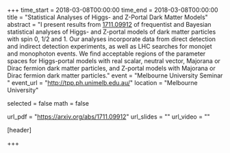 +++
time_start = 2018-03-08T00:00:00
time_end = 2018-03-08T00:00:00
title = "Statistical Analyses of Higgs- and Z-Portal Dark Matter Models"
abstract = "I present results from [1711.09912](https://arxiv.org/abs/1711.09912) of frequentist and Bayesian statistical analyses of Higgs- and Z-portal models of dark matter particles with spin 0, 1/2 and 1. Our analyses incorporate data from direct detection and indirect detection experiments, as well as LHC searches for monojet and monophoton events. We find acceptable regions of the parameter spaces for Higgs-portal models with real scalar, neutral vector, Majorana or Dirac fermion dark matter particles, and Z-portal models with Majorana or Dirac fermion dark matter particles."
event = "Melbourne University Seminar "
event_url = "http://tpp.ph.unimelb.edu.au/"
location = "Melbourne University"

selected = false
math = false

url_pdf = "https://arxiv.org/abs/1711.09912"
url_slides = ""
url_video = ""

[header]

+++
